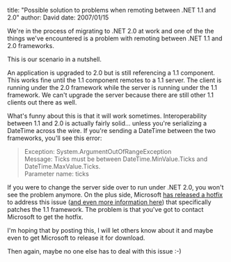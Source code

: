 
title: "Possible solution to problems when remoting between .NET 1.1 and 2.0"
author: David
date: 2007/01/15

<p>We're in the process of migrating to .NET 2.0 at work and one of the the things we've encountered is a problem with remoting between .NET 1.1 and 2.0 frameworks.</p> <p>This is our scenario in a nutshell.</p> <p>An application is upgraded to 2.0 but is still referencing a 1.1 component. This works fine until the 1.1 component remotes to a 1.1 server. The client is running under the 2.0 framework while the server is running under the 1.1 framework. We can't upgrade the server because there are still other 1.1 clients out there as well.</p> <p>What's funny about this is that it will work sometimes. Interoperability between 1.1 and 2.0 is actually fairly solid... unless you're serializing a DateTime across the wire. If you're sending a DateTime between the two frameworks, you'll see this error:</p> <blockquote> <p>Exception: System.ArgumentOutOfRangeException<br>Message: Ticks must be between DateTime.MinValue.Ticks and DateTime.MaxValue.Ticks.<br>Parameter name: ticks</p></blockquote> <p>If you were to change the server side over to run under .NET 2.0, you won't see the problem anymore. On the plus side, Microsoft <a href="http://support.microsoft.com/kb/907262">has released a hotfix</a> to address this issue (<a href="http://blogs.msdn.com/eugeneos/archive/2006/03/15/552315.aspx">and even more information here</a>) that specifically patches the 1.1 framework. The problem is that you've got to contact Microsoft to get the hotfix.</p> <p>I'm hoping that by posting this, I will let others know about it and maybe even to get Microsoft to release it for download.</p> <p>Then again, maybe no one else has to deal with this issue :-)</p>
